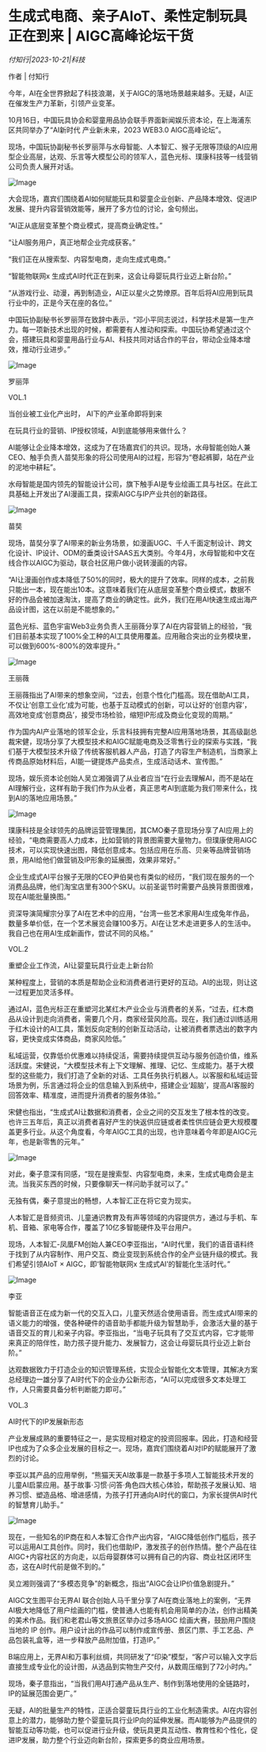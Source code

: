# 生成式电商、亲子AIoT、柔性定制玩具正在到来 | AIGC高峰论坛干货

*付知行|2023-10-21|科技*

作者 | 付知行

今年，AI在全世界掀起了科技浪潮，关于AIGC的落地场景越来越多。无疑，AI正在催发生产力革新，引领产业变革。

10月16日，中国玩具协会和婴童用品协会联手界面新闻娱乐资本论，在上海浦东区共同举办了“AI新时代 产业新未来，2023 WEB3.0 AIGC高峰论坛”。

现场，中国玩协副秘书长罗丽萍与水母智能、人本智汇、猴子无限等顶级的AI应用型企业高层，达观、乐言等大模型公司的领军人，蓝色光标、璞康科技等一线营销公司负责人展开对话。

![Image](https://p3-sign.toutiaoimg.com/tos-cn-i-6w9my0ksvp/cf001147add24f24b3ae09a386fccec7~tplv-tt-origin-asy2:5aS05p2hQOWoseS5kOi1hOacrOiuug==.image?_iz=58558&from=article.pc_detail&x-expires=1698507323&x-signature=5BqkqqkC%2FdI38Vb1n%2BfiKe6WIOE%3D)

大会现场，嘉宾们围绕着AI如何赋能玩具和婴童企业创新、产品降本增效、促进IP发展、提升内容营销效能等，展开了多方位的讨论，金句频出。

“AI正从底层变革整个商业模式，提高商业确定性。”

“让AI服务用户，真正地帮企业完成获客。”

“我们正在从搜索型、内容型电商，走向生成式电商。”

“智能物联网x 生成式AI时代正在到来，这会让母婴玩具行业迈上新台阶。”

“从游戏行业、动漫，再到制造业，AI正以星火之势燎原。百年后将AI应用到玩具行业中的，正是今天在座的各位。”

中国玩协副秘书长罗丽萍在致辞中表示，“邓小平同志说过，科学技术是第一生产力。每一项新技术出现的时候，都需要有人推动和探索。中国玩协希望通过这个会，搭建玩具和婴童用品行业与AI、科技共同对话合作的平台，带动企业降本增效，推动行业进步。”

![Image](https://p3-sign.toutiaoimg.com/tos-cn-i-6w9my0ksvp/d87a98a29792444f9f4d857b88de58a4~tplv-tt-origin-asy2:5aS05p2hQOWoseS5kOi1hOacrOiuug==.image?_iz=58558&from=article.pc_detail&x-expires=1698507323&x-signature=I6rOhTM3XU3Ehun87j2nEEAooHQ%3D)

罗丽萍

VOL.1

当创业被工业化产出时， AI下的产业革命即将到来

在玩具行业的营销、IP授权领域，AI到底能够用来做什么？

AI能够让企业降本增效，这成为了在场嘉宾们的共识。现场，水母智能创始人兼CEO、触手负责人苗奘形象的将公司使用AI的过程，形容为“卷起裤脚，站在产业的泥地中耕耘”。

水母智能是国内领先的智能设计公司，旗下触手AI是专业绘画工具与社区。在此工具基础上开发出了AI漫画工具，探索AIGC与IP产业共创的新路径。

![Image](https://p3-sign.toutiaoimg.com/tos-cn-i-6w9my0ksvp/b415902bff9c4897b2e425ae41d14f1e~tplv-tt-origin-asy2:5aS05p2hQOWoseS5kOi1hOacrOiuug==.image?_iz=58558&from=article.pc_detail&x-expires=1698507323&x-signature=L2%2BwfC%2Fr7gt%2BKh%2BIkWCNoTYOlk4%3D)

苗奘

现场，苗奘分享了AI带来的新业务场景，如漫画UGC、千人千面定制设计、跨文化设计、IP设计、ODM的垂类设计SAAS五大类别。今年4月，水母智能和中文在线合作以AIGC为驱动，联合社区用户做小说转漫画的内容。

“AI让漫画创作成本降低了50%的同时，极大的提升了效率。同样的成本，之前我只能出一本，现在能出10本。这意味着我们在从底层变革整个商业模式，数据不好的作品会被加速淘汰，提高了商业的确定性。此外，我们在用AI快速生成出海产品设计图，这在以前是不能想象的。”

蓝色光标、蓝色宇宙Web3业务负责人王丽薇分享了AI在内容营销上的经验，“我们目前基本实现了100%全工种的AI工具使用覆盖。应用融合突出的业务模块里，可以做到600%-800%的效率提升。”

![Image](https://p3-sign.toutiaoimg.com/tos-cn-i-6w9my0ksvp/a35df488f1b04ce0b21ac4719f4378c3~tplv-tt-origin-asy2:5aS05p2hQOWoseS5kOi1hOacrOiuug==.image?_iz=58558&from=article.pc_detail&x-expires=1698507323&x-signature=%2FS2ftOyV5SdIOoSc5q1s2JYPlRg%3D)

王丽薇

王丽薇指出了AI带来的想象空间，“过去，创意个性化门槛高。现在借助AI工具，不仅让‘创意工业化’成为可能，也基于互动模式的创新，可以让好的‘创意内容’，高效地变成‘创意商品’，接受市场检验，缩短IP形成及商业化变现的周期。”

作为国内AI产业落地的领军企业，乐言科技拥有完整AI应用落地场景，其高级副总裁宋健，现场分享了大模型技术和AIGC赋能电商及泛零售行业的探索与实践，“我们基于大模型技术升级了传统客服机器人产品，打造了内容生产制造机，当商家上传商品原始材料后，AI能一键提炼产品卖点，生成活动话术、宣传图。”

现场，娱乐资本论创始人吴立湘强调了从业者应当“在行业去理解AI，而不是站在AI理解行业，这样有助于我们作为从业者，真正思考AI到底能为我们带来什么，找到AI的落地应用场景。”

![Image](https://p3-sign.toutiaoimg.com/tos-cn-i-6w9my0ksvp/15ca217426ec45349649cd3b3fc57237~tplv-tt-origin-asy2:5aS05p2hQOWoseS5kOi1hOacrOiuug==.image?_iz=58558&from=article.pc_detail&x-expires=1698507323&x-signature=4MlwBH%2FBlg3Y29v9Yck6q6re9Ic%3D)

璞康科技是全球领先的品牌运营管理集团，其CMO秦子意现场分享了AI应用上的经验，“电商需要高人力成本，比如营销的背景图需要大量物力。但璞康使用AIGC技术，可以实现快速出图，降低创意成本。包括应用在乐高、贝亲等品牌营销场景，用AI给他们做营销及IP形象的延展图，效果非常好。”

企业生成式AI平台猴子无限的CEO尹伯昊也有类似的经历，“我们现在服务的一个消费品品牌，他们淘宝店里有300个SKU。以前圣诞节时需要产品换背景图很难，现在AI能批量换图。”

资深导演简耀宗分享了AI在艺术中的应用，“台湾一些艺术家用AI生成兔年作品，数量多单价低，在一个艺术展览会赚100多万。AI在让艺术走进更多人的生活中。我自己也在用AI生成新画作，尝试不同的风格。”

VOL.2

重塑企业工作流，AI让婴童玩具行业走上新台阶

某种程度上，营销的本质是帮助企业和消费者进行更好的互动。AI的出现，则让这一过程更加灵活多样。

通过AI，蓝色光标正在重塑河北某红木产业企业与消费者的关系，“过去，红木商品从设计到走向消费者，需要几个月，商家经营风险高。现在，我们通过训练适用于红木设计的AI工具，策划反向定制的创新互动活动，让被消费者票选出的数字内容，更快变成实体商品，商家风险低。”

私域运营，仅靠低价优惠难以持续促活，需要持续提供互动与服务创造价值，维系活跃度。宋健说，“大模型技术有上下文理解、推理、记忆、生成能力。基于大模型的这些能力，我们打造了全新的对话、工具任务执行机器人。以客服和私域运营场景为例，乐言通过将企业的信息输入到系统中，搭建企业‘超脑’，提高AI客服的回答效率、精准度，进而提升消费者的服务体验。”

宋健也指出，“生成式AI让数据和消费者，企业之间的交互发生了根本性的改变。也许三五年后，真正以消费者喜好产生的快返供应链或者柔性供应链会更大规模覆盖更多行业。从这个角度看，今年AIGC工具的出现，也许意味着今年即是AIGC元年，也是新零售的元年。”

![Image](https://p3-sign.toutiaoimg.com/tos-cn-i-6w9my0ksvp/7327b44c23fa4c83bf73649e8f688605~tplv-tt-origin-asy2:5aS05p2hQOWoseS5kOi1hOacrOiuug==.image?_iz=58558&from=article.pc_detail&x-expires=1698507323&x-signature=9aEfWG7CbcWUOsPrOrwAaw4h4KM%3D)

对此，秦子意深有同感，“现在是搜索型、内容型电商，未来，生成式电商会是主流。当我买东西的时候，只要像聊天一样问助手就可以了。”

无独有偶，秦子意提出的畅想，人本智汇正在将它变为现实。

人本智汇是音频资讯、儿童通识教育及有声等领域的内容提供方，通过与手机、车机、音箱、家电等合作，覆盖了10亿多智能硬件及平台用户。

现场，人本智汇-凤凰FM创始人兼CEO李亚指出，“AI时代里，我们的语音语料终于找到了从内容制作、用户交互、商业变现到系统合作的全产业链升级的模式。我们希望引领AIoT × AIGC，即‘智能物联网x 生成式AI’的智能化生活时代。”

![Image](https://p3-sign.toutiaoimg.com/tos-cn-i-6w9my0ksvp/e8d9053c1fe248ef9461f43d046be7d5~tplv-tt-origin-asy2:5aS05p2hQOWoseS5kOi1hOacrOiuug==.image?_iz=58558&from=article.pc_detail&x-expires=1698507323&x-signature=S9uGpvb8H91Bvj%2F50UbfnNg14v4%3D)

李亚

智能语音正在成为新一代的交互入口，儿童天然适合使用语音。而生成式AI带来的语义能力的增强，使各种硬件的语音助手都能升级为智慧助手，会激活大量的基于语音交互的育儿和亲子内容。李亚指出，“当电子玩具有了交互式内容，它才能带来真正的陪伴性，助力孩子提升能力、发展智力，这会让母婴玩具行业迈上新台阶。”

达观数据致力于打造企业的知识管理系统，实现企业智能化文本管理，其解决方案总经理边一雄分享了AI时代下的企业办公新形态，“AI可以完成很多文本处理工作，人只需要具备分析判断能力即可。”

VOL.3

AI时代下的IP发展新形态

产业发展成熟的重要特征之一，是实现相对稳定的投资回报率。因此，打造和经营IP也成为了众多企业发展的目标之一。现场，嘉宾们围绕着AI对IP的赋能展开了激烈的讨论。

李亚以其产品的应用举例，“熊猫天天AI故事是一款基于多项人工智能技术开发的儿童AI启蒙应用。基于故事·习惯·问答·角色四大核心体验，帮助孩子发展认知、培养习惯、塑造品格、增进感情，为孩子打开通向AI时代的窗口，为家长提供AI时代的智慧育儿助手。”

![Image](https://p3-sign.toutiaoimg.com/tos-cn-i-6w9my0ksvp/41928026efb148e5ad7f7e2beca970f6~tplv-tt-origin-asy2:5aS05p2hQOWoseS5kOi1hOacrOiuug==.image?_iz=58558&from=article.pc_detail&x-expires=1698507323&x-signature=ftETJRrpH9eE8FKkjhvKQ8WwXOM%3D)

现在，一些知名的IP商在和人本智汇合作产出内容，“AIGC降低创作门槛后，孩子可以运用AI工具创作。同时，我们也借助IP，激发孩子的创作热情。整个产品在往AIGC+内容社区的方向走，以后母婴群体可以拥有自己的内容、商业社区闭环生态，这在AI时代前是做不到的。”

吴立湘则强调了“多模态竞争”的新概念，指出“AIGC会让IP价值急剧提升。”

AIGC文生图平台无界AI 联合创始人马千里分享了AI在商业落地上的案例，“无界AI极大地降低了用户绘画的门槛，使普通人也能有机会用简单的办法，创作出精美的美术作品。我们和老君山等文旅景区举办过多场AIGC 绘画大赛，鼓励用户围绕当地的 IP 创作。用户设计出的作品可以制作成宣传册、景区门票、手工艺品、产品包装礼盒等，进一步释放产品附加值，打造IP。”

B端应用上，无界AI和万事利丝绸，共同研发了“印染”模型，“客户可以输入文字后直接生成专业化的设计图，从选品到实物生产交付，从数周压缩到了72小时内。”

现场，秦子意指出，“当我们用AI打通产品从生产、制作到落地使用的全链路时，IP的延展范围会更广。”

无疑，AI的批量生产的特性，正适合婴童玩具行业的工业化制造需求。AI在内容创意上的潜力，能够助力整个婴童玩具行业IP向的延伸发展。而AI能够为产品提供的智能互动等功能，也可以促进行业升级，使玩具更具互动性、教育性和个性化，促进IP发展，助力整个行业迈向新台阶，探索更多的商业应用场景。

